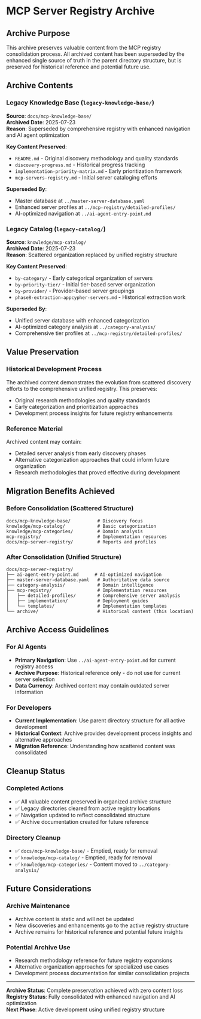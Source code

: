# MCP Server Registry Archive

## Archive Purpose

This archive preserves valuable content from the MCP registry consolidation process. All archived content has been superseded by the enhanced single source of truth in the parent directory structure, but is preserved for historical reference and potential future use.

## Archive Contents

### Legacy Knowledge Base (`legacy-knowledge-base/`)
**Source**: `docs/mcp-knowledge-base/`  
**Archived Date**: 2025-07-23  
**Reason**: Superseded by comprehensive registry with enhanced navigation and AI agent optimization

**Key Content Preserved**:
- `README.md` - Original discovery methodology and quality standards
- `discovery-progress.md` - Historical progress tracking  
- `implementation-priority-matrix.md` - Early prioritization framework
- `mcp-servers-registry.md` - Initial server cataloging efforts

**Superseded By**: 
- Master database at `../master-server-database.yaml`
- Enhanced server profiles at `../mcp-registry/detailed-profiles/`
- AI-optimized navigation at `../ai-agent-entry-point.md`

### Legacy Catalog (`legacy-catalog/`)
**Source**: `knowledge/mcp-catalog/`  
**Archived Date**: 2025-07-23  
**Reason**: Scattered organization replaced by unified registry structure

**Key Content Preserved**:
- `by-category/` - Early categorical organization of servers
- `by-priority-tier/` - Initial tier-based server organization  
- `by-provider/` - Provider-based server groupings
- `phase8-extraction-appcypher-servers.md` - Historical extraction work

**Superseded By**:
- Unified server database with enhanced categorization
- AI-optimized category analysis at `../category-analysis/`
- Comprehensive tier profiles at `../mcp-registry/detailed-profiles/`

## Value Preservation

### Historical Development Process
The archived content demonstrates the evolution from scattered discovery efforts to the comprehensive unified registry. This preserves:
- Original research methodologies and quality standards
- Early categorization and prioritization approaches
- Development process insights for future registry enhancements

### Reference Material
Archived content may contain:
- Detailed server analysis from early discovery phases
- Alternative categorization approaches that could inform future organization
- Research methodologies that proved effective during development

## Migration Benefits Achieved

### Before Consolidation (Scattered Structure)
```
docs/mcp-knowledge-base/          # Discovery focus
knowledge/mcp-catalog/            # Basic categorization  
knowledge/mcp-categories/         # Domain analysis
mcp-registry/                     # Implementation resources
docs/mcp-server-registry/         # Reports and profiles
```

### After Consolidation (Unified Structure)
```
docs/mcp-server-registry/
├── ai-agent-entry-point.md      # AI-optimized navigation
├── master-server-database.yaml   # Authoritative data source
├── category-analysis/            # Domain intelligence
├── mcp-registry/                 # Implementation resources
│   ├── detailed-profiles/        # Comprehensive server analysis
│   ├── implementation/           # Deployment guides
│   └── templates/                # Implementation templates
└── archive/                      # Historical content (this location)
```

## Archive Access Guidelines

### For AI Agents
- **Primary Navigation**: Use `../ai-agent-entry-point.md` for current registry access
- **Archive Purpose**: Historical reference only - do not use for current server selection
- **Data Currency**: Archived content may contain outdated server information

### For Developers  
- **Current Implementation**: Use parent directory structure for all active development
- **Historical Context**: Archive provides development process insights and alternative approaches
- **Migration Reference**: Understanding how scattered content was consolidated

## Cleanup Status

### Completed Actions
- ✅ All valuable content preserved in organized archive structure
- ✅ Legacy directories cleared from active registry locations
- ✅ Navigation updated to reflect consolidated structure
- ✅ Archive documentation created for future reference

### Directory Cleanup
- ✅ `docs/mcp-knowledge-base/` - Emptied, ready for removal
- ✅ `knowledge/mcp-catalog/` - Emptied, ready for removal  
- ✅ `knowledge/mcp-categories/` - Content moved to `../category-analysis/`

## Future Considerations

### Archive Maintenance
- Archive content is static and will not be updated
- New discoveries and enhancements go to the active registry structure
- Archive remains for historical reference and potential future insights

### Potential Archive Use
- Research methodology reference for future registry expansions
- Alternative organization approaches for specialized use cases
- Development process documentation for similar consolidation projects

---

**Archive Status**: Complete preservation achieved with zero content loss  
**Registry Status**: Fully consolidated with enhanced navigation and AI optimization  
**Next Phase**: Active development using unified registry structure